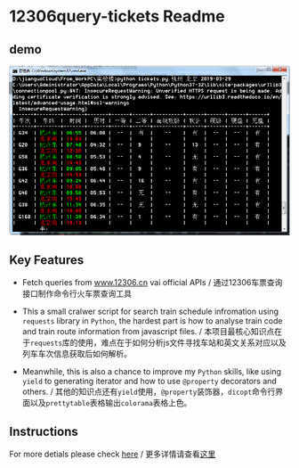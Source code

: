 # 12306query-tickets Readme

## demo

![image](https://github.com/cao-weiwei/12306query-tickets/blob/master/imgs/Python3%E5%AE%9E%E7%8E%B0%E7%81%AB%E8%BD%A6%E7%A5%A8%E6%9F%A5%E8%AF%A2%E5%B7%A5%E5%85%B7-%E7%AC%94%E8%AE%B0-%E5%9B%BE1-%E6%9C%80%E7%BB%88%E7%BB%93%E6%9E%9C%E7%A4%BA%E4%BE%8B.png)

## Key Features

- Fetch queries from www.12306.cn vai official APIs / 通过12306车票查询接口制作命令行火车票查询工具


- This a small cralwer script for search train schedule infromation using `requests` library in `Python`, the hardest part is how to analyse train code and train route information from javascript files. / 本项目最核心知识点在于`requests`库的使用，难点在于如何分析js文件寻找车站和英文关系对应以及列车车次信息获取后如何解析。


- Meanwhile, this is also a chance to improve my `Python` skills, like using `yield` to generating iterator and how to use `@property` decorators and others. / 其他的知识点还有`yield`使用，`@property`装饰器，`dicopt`命令行界面以及`prettytable`表格输出`colorama`表格上色。


## Instructions

For more detials please check [here](https://github.com/cao-weiwei/12306query-tickets/blob/master/Python3%E5%AE%9E%E7%8E%B0%E7%81%AB%E8%BD%A6%E7%A5%A8%E6%9F%A5%E8%AF%A2%E5%B7%A5%E5%85%B7-%E7%AC%94%E8%AE%B0.md) / 更多详情请查看[这里](https://github.com/cao-weiwei/12306query-tickets/blob/master/Python3%E5%AE%9E%E7%8E%B0%E7%81%AB%E8%BD%A6%E7%A5%A8%E6%9F%A5%E8%AF%A2%E5%B7%A5%E5%85%B7-%E7%AC%94%E8%AE%B0.md)
